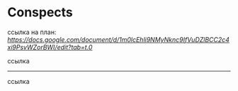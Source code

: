 # Conspects


ссылка на план:
*https://docs.google.com/document/d/1m0lcEhli9NMyNknc9IfVuDZlBCC2c4xi9PsvWZorBWI/edit?tab=t.0*

ссылка
_______________________
ссылка
